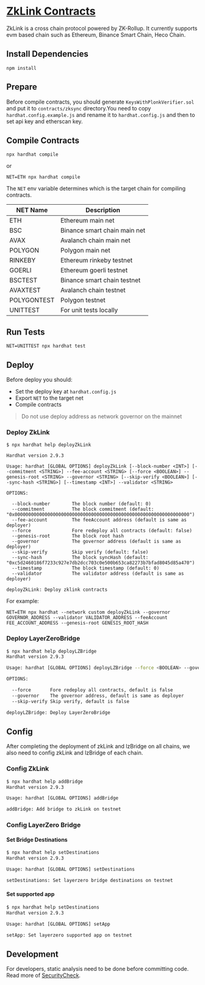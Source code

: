 # [ZkLink Contracts](https://zk.link/)

ZkLink is a cross chain protocol powered by ZK-Rollup. It currently supports evm based chain such as Ethereum, Binance Smart Chain, Heco Chain.

## Install Dependencies

`npm install`

## Prepare

Before compile contracts, you should generate `KeysWithPlonkVerifier.sol` and put it to `contracts/zksync` directory.You need to copy `hardhat.config.example.js` and rename it to `hardhat.config.js` and then to set api key and etherscan key.

## Compile Contracts

`npx hardhat compile`

or

`NET=ETH npx hardhat compile`

The `NET`  env variable determines which is the target chain for compiling contracts.

| NET Name    | Description                  |
| ----------- | ---------------------------- |
| ETH         | Ethereum main net            |
| BSC         | Binance smart chain main net |
| AVAX        | Avalanch chain main net      |
| POLYGON     | Polygon main net             |
| RINKEBY     | Ethereum rinkeby testnet     |
| GOERLI      | Ethereum goerli testnet      |
| BSCTEST     | Binance smart chain testnet  |
| AVAXTEST    | Avalanch chain testnet       |
| POLYGONTEST | Polygon testnet              |
| UNITTEST    | For unit tests locally       |

## Run Tests

`NET=UNITTEST npx hardhat test`

## Deploy

Before deploy you should:

* Set the deploy key at `hardhat.config.js`
* Export `NET` to the target net
* Compile contracts

> Do not  use deploy address as network governor on the mainnet

### Deploy ZkLink

```shell
$ npx hardhat help deployZkLink

Hardhat version 2.9.3

Usage: hardhat [GLOBAL OPTIONS] deployZkLink [--block-number <INT>] [--commitment <STRING>] --fee-account <STRING> [--force <BOOLEAN>] --genesis-root <STRING> --governor <STRING> [--skip-verify <BOOLEAN>] [--sync-hash <STRING>] [--timestamp <INT>] --validator <STRING>

OPTIONS:

  --block-number        The block number (default: 0)
  --commitment          The block commitment (default: "0x0000000000000000000000000000000000000000000000000000000000000000")
  --fee-account         The feeAccount address (default is same as deployer) 
  --force               Fore redeploy all contracts (default: false)
  --genesis-root        The block root hash 
  --governor            The governor address (default is same as deployer) 
  --skip-verify         Skip verify (default: false)
  --sync-hash           The block syncHash (default: "0xc5d2460186f7233c927e7db2dcc703c0e500b653ca82273b7bfad8045d85a470")
  --timestamp           The block timestamp (default: 0)
  --validator           The validator address (default is same as deployer) 

deployZkLink: Deploy zklink contracts
```

For example:

```shell
NET=ETH npx hardhat --network custom deployZkLink --governor GOVERNOR_ADDRESS --validator VALIDATOR_ADDRESS --feeAccount FEE_ACCOUNT_ADDRESS --genesis-root GENESIS_ROOT_HASH
```

### Deploy LayerZeroBridge

```bash
$ npx hardhat help deployLZBridge
Hardhat version 2.9.3

Usage: hardhat [GLOBAL OPTIONS] deployLZBridge --force <BOOLEAN> --governor <STRING> --skip-verify <BOOLEAN>

OPTIONS:

  --force       Fore redeploy all contracts, default is false 
  --governor    The governor address, default is same as deployer 
  --skip-verify Skip verify, default is false 

deployLZBridge: Deploy LayerZeroBridge
```

## Config

After completing the deployment of zkLink and lzBridge on all chains,  we also need to config zkLink and lzBridge of each chain.

### Config ZkLink

```bash
$ npx hardhat help addBridge
Hardhat version 2.9.3

Usage: hardhat [GLOBAL OPTIONS] addBridge

addBridge: Add bridge to zkLink on testnet
```

### Config LayerZero Bridge

#### Set Bridge Destinations

```bash
$ npx hardhat help setDestinations
Hardhat version 2.9.3

Usage: hardhat [GLOBAL OPTIONS] setDestinations

setDestinations: Set layerzero bridge destinations on testnet
```

#### Set supported app

```bash
$ npx hardhat help setDestinations
Hardhat version 2.9.3

Usage: hardhat [GLOBAL OPTIONS] setApp

setApp: Set layerzero supported app on testnet
```

## Development

For developers, static analysis need to be done before committing code. Read more of [SecurityCheck](docs/SecurityCheck.md).
